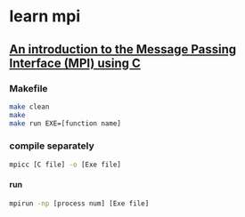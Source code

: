 # learn mpi

## [An introduction to the Message Passing Interface (MPI) using C](http://condor.cc.ku.edu/~grobe/docs/intro-MPI-C.shtml)

### Makefile
```bash
make clean
make
make run EXE=[function name]
```

### compile separately
```bash
mpicc [C file] -o [Exe file]
```

#### run
```bash
mpirun -np [process num] [Exe file]
```
